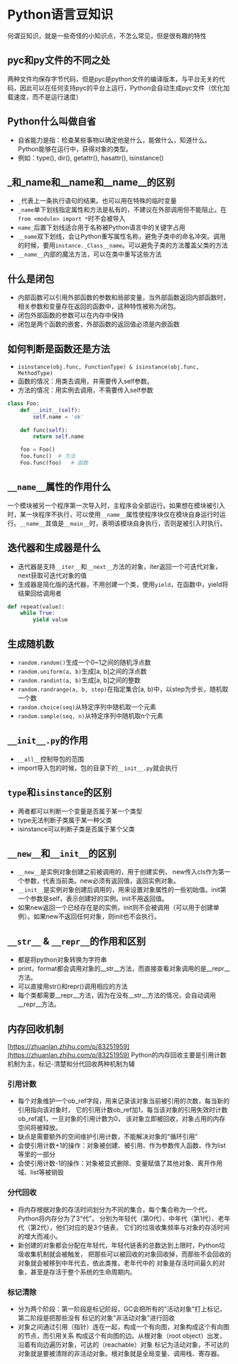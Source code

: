 # Python语言豆知识
何谓豆知识，就是一些奇怪的小知识点，不怎么常见，但是很有趣的特性

## pyc和py文件的不同之处

两种文件均保存字节代码，但是pyc是python文件的编译版本，与平台无关的代码，因此可以在任何支持pyc的平台上运行，Python会自动生成pyc文件（优化加载速度，而不是运行速度）

## Python什么叫做自省
- 自省能力是指：检查某些事物以确定他是什么，能做什么，知道什么。Python能够在运行中，获得对象的类型。
- 例如：type(), dir(), getattr(), hasattr(), isinstance()

## _和_name和__name和__name__的区别
- `_`代表上一条执行语句的结果。也可以用在特殊的临时变量
- `_name`单下划线指定属性和方法是私有的，不建议在外部调用但不能阻止。在`from <module> import *`时不会被导入
- `name_`后置下划线适合用于名称被Python语言中的关键字占用
- `__name`双下划线，会让Python重写属性名称，避免子类中的命名冲突。调用的时候，要用`instance._Class__name`。可以避免子类的方法覆盖父类的方法
- `__name__`内部的魔法方法，可以在类中重写这些方法

## 什么是闭包
- 内部函数可以引用外部函数的参数和局部变量，当外部函数返回内部函数时，相关参数和变量存在返回的函数中，这种特性被称为闭包。
- 闭包外部函数的参数可以在内存中保持
- 闭包是两个函数的嵌套，外部函数的返回值必须是内嵌函数

## 如何判断是函数还是方法
- `isinstance(obj.func, FunctionType) & isinstance(obj.func, MethodType)`
- 函数的情况：用类去调用，并需要传入self参数。
- 方法的情况：用实例去调用，不需要传入self参数
```python
class Foo:
    def __init__(self):
        self.name = 'ok'
        
    def func(self):
        return self.name

    foo = Foo()
    foo.func()  # 方法
    Foo.func(foo)   # 函数
```

## `__name__`属性的作用什么
一个模块被另一个程序第一次导入时，主程序会全部运行。如果想在模块被引入时，某一块程序不执行，可以使用`__name__`属性使程序块仅在模块自身运行时运行。`__name__`其值是`__main__`时，表明该模块自身执行，否则是被引入时执行。

## 迭代器和生成器是什么
- 迭代器是支持`__iter__`和`__next__`方法的对象，iter返回一个可迭代对象，next获取可迭代对象的值
- 生成器是简化版的迭代器，不用创建一个类，使用`yield`，在函数中，yield将结果回给调用者
```python
def repeat(value):
    while True:
        yield value
```

## 生成随机数
- `random.random()`生成一个0~1之间的随机浮点数
- `random.uniform(a, b)`生成[a, b]之间的浮点数
- `random.randint(a, b)`生成[a, b]之间的整数
- `random.randrange(a, b, step)`在指定集合[a, b)中，以step为步长，随机取一个数
- `random.choice(seq)`从特定序列中随机取一个元素
- `random.sample(seq, n)`从特定序列中随机取n个元素

## `__init__.py`的作用
- `__all__`控制导包的范围
- import导入包的时候，包的目录下的`__init__.py`就会执行

## `type`和`isinstance`的区别
- 两者都可以判断一个变量是否属于某一个类型
- type无法判断子类属于某一种父类
- isinstance可以判断子类是否属于某个父类

## `__new__`和`__init__`的区别
- `__new__`是实例对象创建之前被调用的，用于创建实例， new传入cls作为第一个参数，代表当前类。new必须有返回值，返回实例对象。
- `__init__`是实例对象创建后调用的，用来设置对象属性的一些初始值。init第一个参数是self，表示创建好的实例。init不用返回值。
- 如果new返回一个已经存在是的实例，init则不会被调用（可以用于创建单例）。如果new不返回任何对象，则init也不会执行。

## `__str__` & `__repr__`的作用和区别
- 都是将python对象转换为字符串
- print，format都会调用对象的__str__方法，而直接查看对象调用的是__repr__方法。
- 可以直接用str()和repr()调用相应的方法
- 每个类都需要__repr__方法，因为在没有__str__方法的情况，会自动调用__repr__方法。

## 内存回收机制
[https://zhuanlan.zhihu.com/p/83251959](https://zhuanlan.zhihu.com/p/83251959)
Python的内存回收主要是引用计数机制为主，标记-清楚和分代回收两种机制为辅

### 引用计数
- 每个对象维护一个ob_ref字段，用来记录该对象当前被引用的次数，每当新的引用指向该对象时，
它的引用计数ob_ref加1，每当该对象的引用失效时计数ob_ref减1，一旦对象的引用计数为0，
该对象立即被回收，对象占用的内存空间将被释放。
- 缺点是需要额外的空间维护引用计数，不能解决对象的“循环引用”
- 会使引用计数+1的操作：对象被创建、被引用、作为参数传入函数、作为list等里的一部分
- 会使引用计数-1的操作：对象被显式删除、变量赋值了其他对象、离开作用域、list等被销毁

### 分代回收
- 将内存根据对象的存活时间划分为不同的集合，每个集合称为一个代，Python将内存分为了3“代”，
分别为年轻代（第0代）、中年代（第1代）、老年代（第2代），他们对应的是3个链表，
它们的垃圾收集频率与对象的存活时间的增大而减小。
- 新创建的对象都会分配在年轻代，年轻代链表的总数达到上限时，Python垃圾收集机制就会被触发，
把那些可以被回收的对象回收掉，而那些不会回收的对象就会被移到中年代去，依此类推，老年代中的
对象是存活时间最久的对象，甚至是存活于整个系统的生命周期内。

### 标记清除
- 分为两个阶段：第一阶段是标记阶段，GC会把所有的"活动对象"打上标记，第二阶段是把那些没有
标记的对象"非活动对象"进行回收
- 对象之间通过引用（指针）连在一起，构成一个有向图，对象构成这个有向图的节点，而引用关系
构成这个有向图的边。从根对象（root object）出发，沿着有向边遍历对象，可达的（reachable）对象
标记为活动对象，不可达的对象就是要被清除的非活动对象。根对象就是全局变量、调用栈、寄存器。
